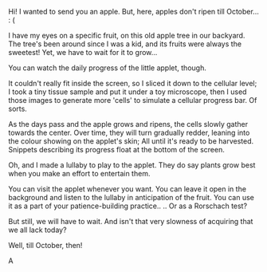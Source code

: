 Hi! 
I wanted to send you an apple. But, here, apples don't ripen till October... : (

I have my eyes on a specific fruit, on this old apple tree in our backyard. The tree's been around since I was a kid, and its fruits were always the sweetest!
Yet, we have to wait for it to grow... 


You can watch the daily progress of the little applet, though.


It couldn't really fit inside the screen, so I sliced it down to the cellular level; I took a tiny tissue sample and put it under a toy microscope, then I used those images to generate more 'cells' to simulate a cellular progress bar. Of sorts.

As the days pass and the apple grows and ripens, the cells slowly gather towards the center. Over time, they will turn gradually redder, leaning into the colour showing on the applet's skin; All until it's ready to be harvested. Snippets describing its progress float at the bottom of the screen.


Oh, and I made a lullaby to play to the applet. They do say plants grow best when you make an effort to entertain them.


You can visit the applet whenever you want. 
You can leave it open in the background and listen to the lullaby in anticipation of the fruit. 
You can use it as a part of your patience-building practice.. 
.. Or as a Rorschach test?


But still, we will have to wait. And isn't that very slowness of acquiring that we all lack today?




Well, till October, then!

A

###
